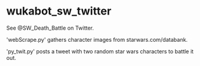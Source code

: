 # wukabot_sw_twitter

See @SW_Death_Battle on Twitter.

'webScrape.py' gathers character images from starwars.com/databank.

'py_twit.py' posts a tweet with two random star wars characters to battle it out.
